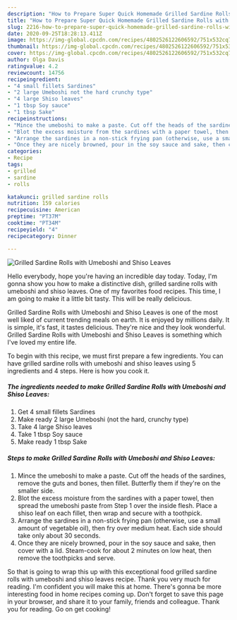 ```yaml
---
description: "How to Prepare Super Quick Homemade Grilled Sardine Rolls with Umeboshi and Shiso Leaves"
title: "How to Prepare Super Quick Homemade Grilled Sardine Rolls with Umeboshi and Shiso Leaves"
slug: 2216-how-to-prepare-super-quick-homemade-grilled-sardine-rolls-with-umeboshi-and-shiso-leaves
date: 2020-09-25T18:28:13.411Z
image: https://img-global.cpcdn.com/recipes/4802526122606592/751x532cq70/grilled-sardine-rolls-with-umeboshi-and-shiso-leaves-recipe-main-photo.jpg
thumbnail: https://img-global.cpcdn.com/recipes/4802526122606592/751x532cq70/grilled-sardine-rolls-with-umeboshi-and-shiso-leaves-recipe-main-photo.jpg
cover: https://img-global.cpcdn.com/recipes/4802526122606592/751x532cq70/grilled-sardine-rolls-with-umeboshi-and-shiso-leaves-recipe-main-photo.jpg
author: Olga Davis
ratingvalue: 4.2
reviewcount: 14756
recipeingredient:
- "4 small fillets Sardines"
- "2 large Umeboshi not the hard crunchy type"
- "4 large Shiso leaves"
- "1 tbsp Soy sauce"
- "1 tbsp Sake"
recipeinstructions:
- "Mince the umeboshi to make a paste. Cut off the heads of the sardines, remove the guts and bones, then fillet. Butterfly them if they&#39;re on the smaller side."
- "Blot the excess moisture from the sardines with a paper towel, then spread the umeboshi paste from Step 1 over the inside flesh. Place a shiso leaf on each fillet, then wrap and secure with a toothpick."
- "Arrange the sardines in a non-stick frying pan (otherwise, use a small amount of vegetable oil), then fry over medium heat. Each side should take only about 30 seconds."
- "Once they are nicely browned, pour in the soy sauce and sake, then cover with a lid. Steam-cook for about 2 minutes on low heat, then remove the toothpicks and serve."
categories:
- Recipe
tags:
- grilled
- sardine
- rolls

katakunci: grilled sardine rolls 
nutrition: 159 calories
recipecuisine: American
preptime: "PT37M"
cooktime: "PT34M"
recipeyield: "4"
recipecategory: Dinner

---
```



![Grilled Sardine Rolls with Umeboshi and Shiso Leaves](https://img-global.cpcdn.com/recipes/4802526122606592/751x532cq70/grilled-sardine-rolls-with-umeboshi-and-shiso-leaves-recipe-main-photo.jpg)

Hello everybody, hope you're having an incredible day today. Today, I'm gonna show you how to make a distinctive dish, grilled sardine rolls with umeboshi and shiso leaves. One of my favorites food recipes. This time, I am going to make it a little bit tasty. This will be really delicious.



Grilled Sardine Rolls with Umeboshi and Shiso Leaves is one of the most well liked of current trending meals on earth. It is enjoyed by millions daily. It is simple, it's fast, it tastes delicious. They're nice and they look wonderful. Grilled Sardine Rolls with Umeboshi and Shiso Leaves is something which I've loved my entire life.


To begin with this recipe, we must first prepare a few ingredients. You can have grilled sardine rolls with umeboshi and shiso leaves using 5 ingredients and 4 steps. Here is how you cook it.

<!--inarticleads1-->

##### The ingredients needed to make Grilled Sardine Rolls with Umeboshi and Shiso Leaves:

1. Get 4 small fillets Sardines
1. Make ready 2 large Umeboshi (not the hard, crunchy type)
1. Take 4 large Shiso leaves
1. Take 1 tbsp Soy sauce
1. Make ready 1 tbsp Sake




<!--inarticleads2-->

##### Steps to make Grilled Sardine Rolls with Umeboshi and Shiso Leaves:

1. Mince the umeboshi to make a paste. Cut off the heads of the sardines, remove the guts and bones, then fillet. Butterfly them if they&#39;re on the smaller side.
1. Blot the excess moisture from the sardines with a paper towel, then spread the umeboshi paste from Step 1 over the inside flesh. Place a shiso leaf on each fillet, then wrap and secure with a toothpick.
1. Arrange the sardines in a non-stick frying pan (otherwise, use a small amount of vegetable oil), then fry over medium heat. Each side should take only about 30 seconds.
1. Once they are nicely browned, pour in the soy sauce and sake, then cover with a lid. Steam-cook for about 2 minutes on low heat, then remove the toothpicks and serve.




So that is going to wrap this up with this exceptional food grilled sardine rolls with umeboshi and shiso leaves recipe. Thank you very much for reading. I'm confident you will make this at home. There's gonna be more interesting food in home recipes coming up. Don't forget to save this page in your browser, and share it to your family, friends and colleague. Thank you for reading. Go on get cooking!
